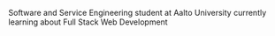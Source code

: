 Software and Service Engineering student at Aalto University currently learning about Full Stack Web Development
